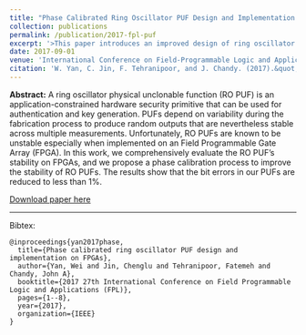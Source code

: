```yaml
---
title: "Phase Calibrated Ring Oscillator PUF Design and Implementation on FPGAs"
collection: publications
permalink: /publication/2017-fpl-puf
excerpt: '>This paper introduces an improved design of ring oscillator PUF by adding a phase calibration process. This mechanism boosts the reliability to more than 99%.'
date: 2017-09-01
venue: 'International Conference on Field-Programmable Logic and Applications (FPL)'
citation: 'W. Yan, C. Jin, F. Tehranipoor, and J. Chandy. (2017).&quot;Phase Calibrated Ring Oscillator PUF Design and Implementation on FPGAs&quot; <i>International Conference on Field-Programmable Logic and Applications (FPL)</i>.'
---
```


<b>Abstract:</b> A ring oscillator physical unclonable function (RO PUF) is an application-constrained hardware security primitive that can be used for authentication and key generation. PUFs depend on variability during the fabrication process to produce random outputs that are nevertheless stable across multiple measurements. Unfortunately, RO PUFs are known to be unstable especially when implemented on an Field Programmable Gate Array (FPGA). In this work, we comprehensively evaluate the RO PUF’s stability on FPGAs, and we propose a phase calibration process to improve the stability of RO PUFs. The results show that the bit errors in our PUFs are reduced to less than 1%.

[Download paper here](https://ieeexplore.ieee.org/document/8056859)

---

Bibtex:

```
@inproceedings{yan2017phase,
  title={Phase calibrated ring oscillator PUF design and implementation on FPGAs},
  author={Yan, Wei and Jin, Chenglu and Tehranipoor, Fatemeh and Chandy, John A},
  booktitle={2017 27th International Conference on Field Programmable Logic and Applications (FPL)},
  pages={1--8},
  year={2017},
  organization={IEEE}
}
```